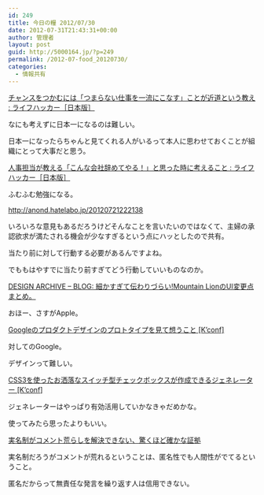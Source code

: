 ```yaml
---
id: 249
title: 今日の糧 2012/07/30
date: 2012-07-31T21:43:31+00:00
author: 管理者
layout: post
guid: http://5000164.jp/?p=249
permalink: /2012-07-food_20120730/
categories:
  - 情報共有
---
```

<section> 

<div>
  <a href="http://www.lifehacker.jp/2012/07/120730myspiwords.html">チャンスをつかむには「つまらない仕事を一流にこなす」ことが近道という教え : ライフハッカー［日本版］</a>
</div>

なにも考えずに日本一になるのは難しい。
  
日本一になったらちゃんと見てくれる人がいるって本人に思わせておくことが組織にとって大事だと思う。 </section> <section> 

<div>
  <a href="http://www.lifehacker.jp/2012/07/120727tanakajiro.html">人事担当が教える「こんな会社辞めてやる！」と思った時に考えること : ライフハッカー［日本版］</a>
</div>

ふむふむ勉強になる。 </section> <section> 

<div>
  <a href="http://anond.hatelabo.jp/20120723031601">http://anond.hatelabo.jp/20120721222138</a>
</div>

いろいろな意見もあるだろうけどそんなことを言いたいのではなくて、主婦の承認欲求が満たされる機会が少なすぎるという点にハッとしたので共有。
  
当たり前に対して行動する必要があるんですよね。
  
でももはやすでに当たり前すぎてどう行動していいものなのか。 </section> <section> 

<div>
  <a href="http://stam-design-stam.blogspot.jp/2012/07/mountain-lionui.html">DESIGN ARCHIVE &#8211; BLOG: 細かすぎて伝わりづらい!Mountain LionのUI変更点まとめ。</a>
</div>

おほー、さすがApple。 </section> <section> 

<div>
  <a href="http://kenz0.s201.xrea.com/weblog/2012/07/google_products_design_concept.html">Googleのプロダクトデザインのプロトタイプを見て想うこと [K&#8217;conf]</a>
</div>

対してのGoogle。
  
デザインって難しい。 </section> <section> 

<div>
  <a href="http://kenz0.s201.xrea.com/weblog/2012/07/onoff_flipswitch_html5css3_generator.html">CSS3を使ったお洒落なスイッチ型チェックボックスが作成できるジェネレーター [K&#8217;conf]</a>
</div>

ジェネレーターはやっぱり有効活用していかなきゃだめかな。
  
使ってみたら思ったよりもいい。 </section> <section> 

<div>
  <a href="http://jp.techcrunch.com/2012/07/30/20120729surprisingly-good-evidence-that-real-name-policies-fail-to-improve-comments/">実名制がコメント荒らしを解決できない、驚くほど確かな証拠</a>
</div>

実名制だろうがコメントが荒れるということは、匿名性でも人間性がでてるということ。
  
匿名だからって無責任な発言を繰り返す人は信用できない。 </section>
